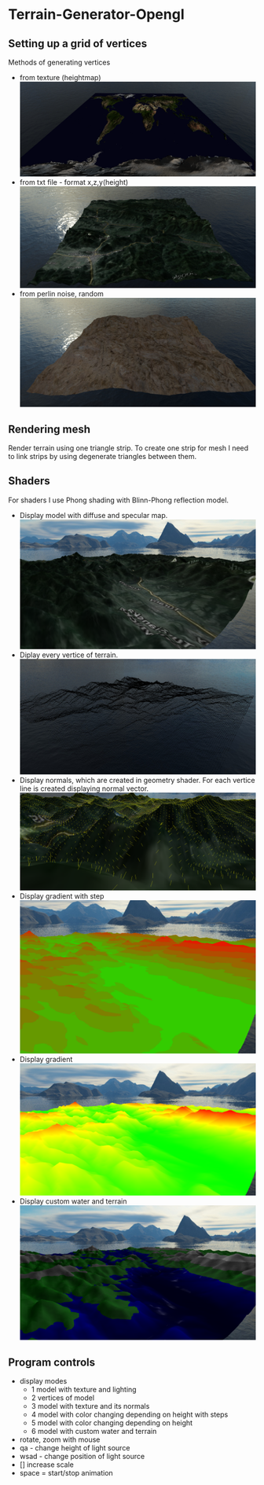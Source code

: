 # Terrain-Generator-Opengl

## Setting up a grid of vertices
	
Methods of generating vertices
- from texture (heightmap) 
![heightmap](/readme_res/terrHeightMap.png)
- from txt file - format x,z,y(height)
![text file](/readme_res/terrTxtFile.png)
- from perlin noise, random 
![random](/readme_res/terrRandom.png)

## Rendering mesh

Render terrain using one triangle strip. To create one strip for mesh I need to link strips by using degenerate triangles between them.

## Shaders

For shaders I use Phong shading with Blinn-Phong reflection model.

- Display model with diffuse and specular map.
![texture](/readme_res/texture.png)
- Diplay every vertice of terrain.
![texture](/readme_res/points.png)
- Display normals, which are created in geometry shader. For each vertice line is created displaying normal vector.
![normals](/readme_res/normals.png)
- Display gradient with step 
![step](/readme_res/step.png)
- Display gradient
![gradient](/readme_res/gradient.png)
- Display custom water and terrain
![terrainwater](/readme_res/terrainwater.png)

## Program controls

- display modes 
	- 1 model with texture and lighting 
	- 2 vertices of model 
	- 3 model with texture and its normals
	- 4 model with color changing depending on height with steps
	- 5 model with color changing depending on height 
	- 6 model with custom water and terrain
- rotate, zoom with mouse
- qa - change height of light source
- wsad - change position of light source
- [] increase scale 
- space = start/stop animation 